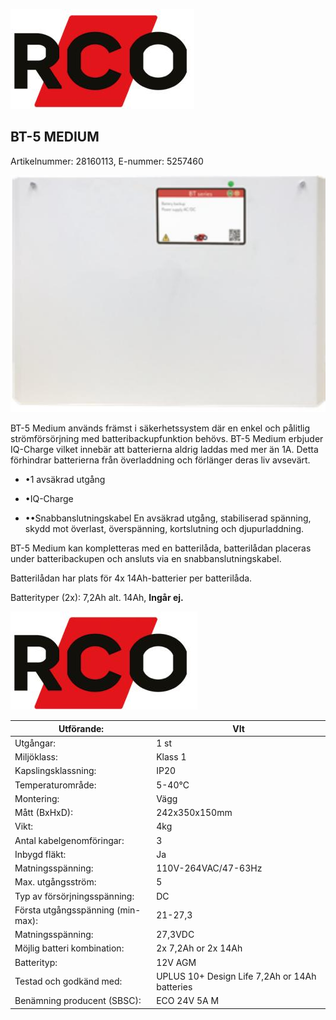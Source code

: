 ![](_page_0_Picture_0.jpeg)

## BT-5 MEDIUM

Artikelnummer: 28160113, E-nummer: 5257460

![](_page_0_Picture_3.jpeg)

BT-5 Medium används främst i säkerhetssystem där en enkel och pålitlig strömförsörjning med batteribackupfunktion behövs. BT-5 Medium erbjuder IQ-Charge vilket innebär att batterierna aldrig laddas med mer än 1A. Detta förhindrar batterierna från överladdning och förlänger deras liv avsevärt.

- •1 avsäkrad utgång
- •IQ-Charge

- ••Snabbanslutningskabel
En avsäkrad utgång, stabiliserad spänning, skydd mot överlast, överspänning, kortslutning och djupurladdning.

BT-5 Medium kan kompletteras med en batterilåda, batterilådan placeras under batteribackupen och ansluts via en snabbanslutningskabel.

Batterilådan har plats för 4x 14Ah-batterier per batterilåda.

Batterityper (2x): 7,2Ah alt. 14Ah, **Ingår ej.**

![](_page_1_Picture_0.jpeg)

| Utförande:                        | VIt                                           |
|-----------------------------------|-----------------------------------------------|
| Utgångar:                         | 1 st                                          |
| Miljöklass:                       | Klass 1                                       |
| Kapslingsklassning:               | IP20                                          |
| Temperaturområde:                 | 5-40°C                                        |
| Montering:                        | Vägg                                          |
| Mått (BxHxD):                     | 242x350x150mm                                 |
| Vikt:                             | 4kg                                           |
| Antal kabelgenomföringar:         | 3                                             |
| Inbygd fläkt:                     | Ja                                            |
| Matningsspänning:                 | 110V-264VAC/47-63Hz                           |
| Max. utgångsström:                | 5                                             |
| Typ av försörjningsspänning:      | DC                                            |
| Första utgångsspänning (min-max): | 21-27,3                                       |
| Matningsspänning:                 | 27,3VDC                                       |
| Möjlig batteri kombination:       | 2x 7,2Ah or 2x 14Ah                           |
| Batterityp:                       | 12V AGM                                       |
| Testad och godkänd med:           | UPLUS 10+ Design Life 7,2Ah or 14Ah batteries |
| Benämning producent (SBSC):       | ECO 24V 5A M                                  |